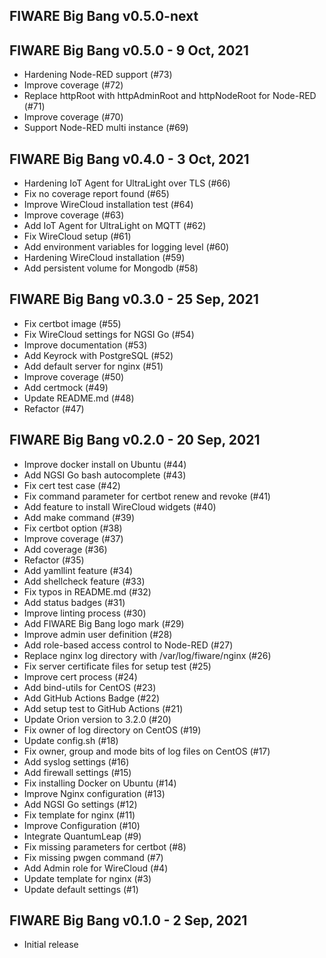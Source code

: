 ## FIWARE Big Bang v0.5.0-next

## FIWARE Big Bang v0.5.0 - 9 Oct, 2021

-   Hardening Node-RED support (#73)
-   Improve coverage (#72)
-   Replace httpRoot with httpAdminRoot and httpNodeRoot for Node-RED (#71)
-   Improve coverage (#70)
-   Support Node-RED multi instance (#69)

## FIWARE Big Bang v0.4.0 - 3 Oct, 2021

-   Hardening IoT Agent for UltraLight over TLS (#66)
-   Fix no coverage report found (#65)
-   Improve WireCloud installation test (#64)
-   Improve coverage (#63)
-   Add IoT Agent for UltraLight on MQTT (#62)
-   Fix WireCloud setup (#61)
-   Add environment variables for logging level (#60)
-   Hardening WireCloud installation (#59)
-   Add persistent volume for Mongodb (#58)

## FIWARE Big Bang v0.3.0 - 25 Sep, 2021

-   Fix certbot image (#55)
-   Fix WireCloud settings for NGSI Go (#54)
-   Improve documentation (#53)
-   Add Keyrock with PostgreSQL (#52)
-   Add default server for nginx (#51)
-   Improve coverage (#50)
-   Add certmock (#49)
-   Update README.md (#48)
-   Refactor (#47)

## FIWARE Big Bang v0.2.0 - 20 Sep, 2021

-   Improve docker install on Ubuntu (#44)
-   Add NGSI Go bash autocomplete (#43)
-   Fix cert test case (#42)
-   Fix command parameter for certbot renew and revoke (#41)
-   Add feature to install WireCloud widgets (#40)
-   Add make command (#39)
-   Fix certbot option (#38)
-   Improve coverage (#37)
-   Add coverage (#36)
-   Refactor (#35)
-   Add yamllint feature (#34)
-   Add shellcheck feature (#33)
-   Fix typos in README.md (#32)
-   Add status badges (#31)
-   Improve linting process (#30)
-   Add FIWARE Big Bang logo mark (#29)
-   Improve admin user definition (#28)
-   Add role-based access control to Node-RED (#27)
-   Replace nginx log directory with /var/log/fiware/nginx (#26)
-   Fix server certificate files for setup test (#25)
-   Improve cert process (#24)
-   Add bind-utils for CentOS (#23)
-   Add GitHub Actions Badge (#22)
-   Add setup test to GitHub Actions (#21)
-   Update Orion version to 3.2.0 (#20)
-   Fix owner of log directory on CentOS (#19)
-   Update config.sh (#18)
-   Fix owner, group and mode bits of log files on CentOS (#17)
-   Add syslog settings (#16)
-   Add firewall settings (#15)
-   Fix installing Docker on Ubuntu (#14)
-   Improve Nginx configuration (#13)
-   Add NGSI Go settings (#12)
-   Fix template for nginx (#11)
-   Improve Configuration (#10)
-   Integrate QuantumLeap (#9)
-   Fix missing parameters for certbot (#8)
-   Fix missing pwgen command (#7)
-   Add Admin role for WireCloud (#4)
-   Update template for nginx (#3)
-   Update default settings (#1)

## FIWARE Big Bang v0.1.0 - 2 Sep, 2021

-   Initial release
